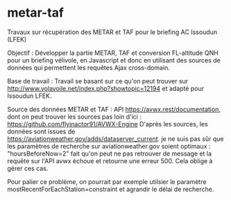 # metar-taf
Travaux sur récupération des METAR et TAF pour le briefing AC Issoudun (LFEK)

Objectif :
Développer la partie METAR, TAF et conversion FL-altitude QNH pour un briefing vélivole, en Javascript et donc en utilisant des sources de données qui permettent les requêtes Ajax cross-domain.

Base de travail :
Travail se basant sur ce qu'on peut trouver sur http://www.volavoile.net/index.php?showtopic=12194 et adapté pour Issoudun LFEK.

Source des données METAR et TAF :
API https://avwx.rest/documentation, dont on peut trouver les sources pas loin d'ici : https://github.com/flyinactor91/AVWX-Engine
D'après les sources, les données sont issues de https://aviationweather.gov/adds/dataserver_current.
je ne suis pas sûr que les paramètres de recherche sur aviationweather.gov soient optimaux : "hoursBeforeNow=2" fait qu'on peut ne pas retrouver de message et la requête sur l'API avwx échoue et retourne une erreur 500. Cela oblige à gérer ces cas.

Pour palier ce problème, on pourrait par exemple utilsier le paramètre mostRecentForEachStation=constraint et agrandir le délai de recherche.


